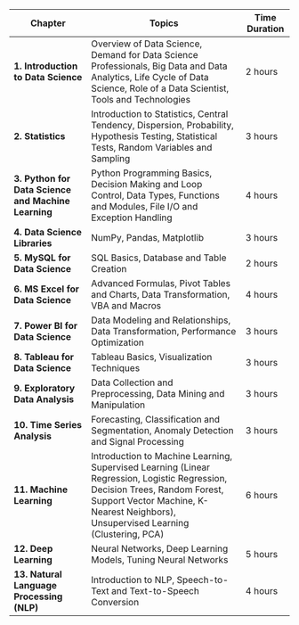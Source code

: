 | Chapter | Topics | Time Duration |
|---------|--------|---------------|
| **1. Introduction to Data Science** | Overview of Data Science, Demand for Data Science Professionals, Big Data and Data Analytics, Life Cycle of Data Science, Role of a Data Scientist, Tools and Technologies | 2 hours |
| **2. Statistics** | Introduction to Statistics, Central Tendency, Dispersion, Probability, Hypothesis Testing, Statistical Tests, Random Variables and Sampling | 3 hours |
| **3. Python for Data Science and Machine Learning** | Python Programming Basics, Decision Making and Loop Control, Data Types, Functions and Modules, File I/O and Exception Handling | 4 hours |
| **4. Data Science Libraries** | NumPy, Pandas, Matplotlib | 3 hours |
| **5. MySQL for Data Science** | SQL Basics, Database and Table Creation | 2 hours |
| **6. MS Excel for Data Science** | Advanced Formulas, Pivot Tables and Charts, Data Transformation, VBA and Macros | 4 hours |
| **7. Power BI for Data Science** | Data Modeling and Relationships, Data Transformation, Performance Optimization | 3 hours |
| **8. Tableau for Data Science** | Tableau Basics, Visualization Techniques | 3 hours |
| **9. Exploratory Data Analysis** | Data Collection and Preprocessing, Data Mining and Manipulation | 3 hours |
| **10. Time Series Analysis** | Forecasting, Classification and Segmentation, Anomaly Detection and Signal Processing | 3 hours |
| **11. Machine Learning** | Introduction to Machine Learning, Supervised Learning (Linear Regression, Logistic Regression, Decision Trees, Random Forest, Support Vector Machine, K-Nearest Neighbors), Unsupervised Learning (Clustering, PCA) | 6 hours |
| **12. Deep Learning** | Neural Networks, Deep Learning Models, Tuning Neural Networks | 5 hours |
| **13. Natural Language Processing (NLP)** | Introduction to NLP, Speech-to-Text and Text-to-Speech Conversion | 4 hours |
